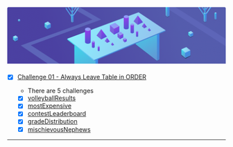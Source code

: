 ![dsa](02-%20Always%20Leave%20Table%20in%20ORDER.png)
- 
- [x] [Challenge 01 - Always Leave Table in ORDER]()

  - There are 5 challenges
  - [x] [volleyballResults]() 
  - [x] [mostExpensive]() 
  - [x] [contestLeaderboard]() 
  - [x] [gradeDistribution]() 
  - [x] [mischievousNephews]()

-------------

